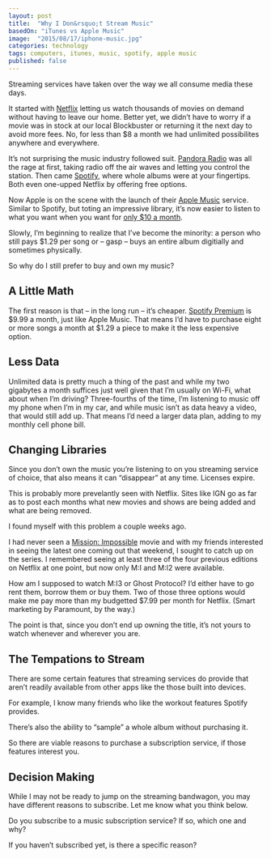 ```yaml
---
layout: post
title:  "Why I Don&rsquo;t Stream Music"
basedOn: "iTunes vs Apple Music"
image:  "2015/08/17/iphone-music.jpg"
categories: technology
tags: computers, itunes, music, spotify, apple music
published: false
---
```


Streaming services have taken over the way we all consume media these days. 

It started with <a href="http://netflix.com" target="_blank">Netflix</a> letting us watch thousands of movies on demand without having to leave our home. Better yet, we didn&rsquo;t have to worry if a movie was in stock at our local Blockbuster or returning it the next day to avoid more fees. No, for less than $8 a month we had unlimited possibilites anywhere and everywhere.

It&rsquo;s not surprising the music industry followed suit. <a href="http://pandora.com" target="_blank">Pandora Radio</a> was all the rage at first, taking radio off the air waves and letting you control the station. Then came <a href="http://spotify.com" target="_blank">Spotify</a>, where whole albums were at your fingertips. Both even one-upped Netflix by offering free options.

Now Apple is on the scene with the launch of their <a href="http://www.apple.com/music/" target="_blank">Apple Music</a> service. Similar to Spotify, but toting an impressive library, it&rsquo;s now easier to listen to what you want when you want for <a href="http://www.apple.com/music/membership/" target="_blank">only $10 a month</a>.

Slowly, I&rsquo;m beginning to realize that I&rsquo;ve become the minority: a person who still pays $1.29 per song or &ndash; gasp &ndash; buys an entire album digitially and sometimes physically.

So why do I still prefer to buy and own my music?

## A Little Math
The first reason is that &ndash; in the long run &ndash; it&rsquo;s cheaper. <a href="https://www.spotify.com/us/premium/" target="_blank">Spotify Premium</a> is $9.99 a month, just like Apple Music. That means I&rsquo;d have to purchase eight or more songs a month at $1.29 a piece to make it the less expensive option.

## Less Data
Unlimited data is pretty much a thing of the past and while my two gigabytes a month suffices just well given that I&rsquo;m usually on Wi-Fi, what about when I&rsquo;m driving? Three-fourths of the time, I&rsquo;m listening to music off my phone when I&rsquo;m in my car, and while music isn&rsquo;t as data heavy a video, that would still add up. That means I&rsquo;d need a larger data plan, adding to my monthly cell phone bill.

## Changing Libraries
Since you don&rsquo;t own the music you&rsquo;re listening to on you streaming service of choice, that also means it can &ldquo;disappear&rdquo; at any time. Licenses expire.

This is probably more prevelantly seen with Netflix. Sites like IGN go as far as to post each months what new movies and shows are being added and what are being removed.

I found myself with this problem a couple weeks ago.

I had never seen a <a href="http://www.missionimpossible.com" target="_blank">Mission: Impossible</a> movie and with my friends interested in seeing the latest one coming out that weekend, I sought to catch up on the series. I remembered seeing at least three of the four previous editions on Netflix at one point, but now only M:I and M:I2 were available.

How am I supposed to watch M:I3 or Ghost Protocol? I&rsquo;d either have to go rent them, borrow them or buy them. Two of those three options would make me pay more than my budgetted $7.99 per month for Netflix. (Smart marketing by Paramount, by the way.)

The point is that, since you don&rsquo;t end up owning the title, it&rsquo;s not yours to watch whenever and wherever you are.

## The Tempations to Stream
There are some certain features that streaming services do provide that aren&rsquo;t readily available from other apps like the those built into devices.

For example, I know many friends who like the workout features Spotify provides.

There&rsquo;s also the ability to &ldquo;sample&rdquo; a whole album without purchasing it.

So there are viable reasons to purchase a subscription service, if those features interest you.

## Decision Making
While I may not be ready to jump on the streaming bandwagon, you may have different reasons to subscribe. Let me know what you think below. 

Do you subscribe to a music subscription service? If so, which one and why? 

If you haven&rsquo;t subscribed yet, is there a specific reason?
